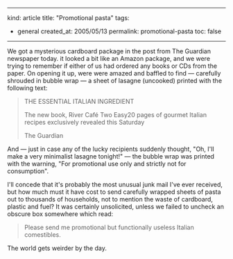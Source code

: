 -----
kind: article
title: "Promotional pasta"
tags:
- general
created_at: 2005/05/13
permalink: promotional-pasta
toc: false
-----

<p>We got a mysterious cardboard package in the post from The Guardian newspaper today. it looked a bit like an Amazon package, and we were trying to remember if either of us had ordered any books or CDs from the paper. On opening it up, were were amazed and baffled to find &mdash; carefully shrouded in bubble wrap &mdash; a sheet of lasagne (uncooked) printed with the following text:</p>

<blockquote>
<p>THE ESSENTIAL ITALIAN INGREDIENT</p>
<p>The new book, River Caf&eacute; Two Easy20 pages of gourmet Italian recipes exclusively revealed this Saturday</p>
<p>The Guardian</p>
</blockquote>

<p>And &mdash; just in case any of the lucky recipients suddenly thought, "Oh, I'll make a very minimalist lasagne tonight!" &mdash; the bubble wrap was printed with the warning, "For promotional use only and strictly not for consumption".</p>

<p>I'll concede that it's probably the most unusual junk mail I've ever received, but how much must it have cost to send carefully wrapped sheets of pasta out to thousands of households, not to mention the waste of cardboard, plastic and fuel? It was certainly unsolicited, unless we failed to uncheck an obscure box somewhere which read:</p>

<blockquote>
<p>Please send me promotional but functionally useless Italian comestibles.</p>
</blockquote>

<p>The world gets weirder by the day.</p>



